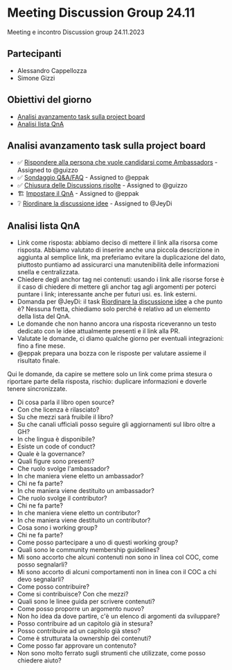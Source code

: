 # Meeting Discussion Group 24.11

Meeting e incontro Discussion group 24.11.2023

## Partecipanti

- Alessandro Cappellozza
- Simone Gizzi

## Obiettivi del giorno

- [Analisi avanzamento task sulla project board](#analisi-avanzamento-task-sulla-project-board)
- [Analisi lista QnA](#analisi-lista-qna)

## Analisi avanzamento task sulla project board

- ✅ [Rispondere alla persona che vuole candidarsi come Ambassadors](https://github.com/orgs/Il-Libro-Open-Source/projects/1/views/1?pane=issue&itemId=42916702) - Assigned to @guizzo
- ✅ [Sondaggio Q&A/FAQ](https://github.com/orgs/Il-Libro-Open-Source/projects/1/views/1?pane=issue&itemId=42916568) - Assigned to @eppak
- ✅ [Chiusura delle Discussions risolte](https://github.com/orgs/Il-Libro-Open-Source/projects/1/views/1?pane=issue&itemId=42916898) - Assigned to @guizzo
- 🏗️ [Impostare il QnA](https://github.com/orgs/Il-Libro-Open-Source/projects/1/views/1?pane=issue&itemId=42915761&pane=issue&itemId=42915761) - Assigned to @eppak
- ❔ [Riordinare la discussione idee](https://github.com/orgs/Il-Libro-Open-Source/projects/1/views/1?pane=issue&itemId=42915761&pane=issue&itemId=42917382) - Assigned to @JeyDi

## Analisi lista QnA

- Link come risposta: abbiamo deciso di mettere il link alla risorsa come risposta. Abbiamo valutato di inserire anche una piccola descrizione in aggiunta al semplice link, ma preferiamo evitare la duplicazione del dato, piuttosto puntiamo ad assicurarci una manutenibilità delle informazioni snella e centralizzata.
- Chiedere degli anchor tag nei contenuti: usando i link alle risorse forse è il caso di chiedere di mettere gli anchor tag agli argomenti per poterci puntare i link; interessante anche per futuri usi. es. link esterni.
- Domanda per @JeyDi: il task [Riordinare la discussione idee](https://github.com/orgs/Il-Libro-Open-Source/projects/1/views/1?pane=issue&itemId=42915761&pane=issue&itemId=42917382) a che punto è? Nessuna fretta, chiediamo solo perché è relativo ad un elemento della lista del QnA.
- Le domande che non hanno ancora una risposta riceveranno un testo dedicato con le idee attualmente presenti e il link alla PR.
- Valutate le domande, ci diamo qualche giorno per eventuali integrazioni: fino a fine mese.
- @eppak prepara una bozza con le risposte per valutare assieme il risultato finale.

Qui le domande, da capire se mettere solo un link come prima stesura o riportare parte della risposta, rischio: duplicare informazioni e doverle tenere sincronizzate.

- Di cosa parla il libro open source?
- Con che licenza è rilasciato?
- Su che mezzi sarà fruibile il libro?
- Su che canali ufficiali posso seguire gli aggiornamenti sul libro oltre a GH?
- In che lingua è disponibile?
- Esiste un code of conduct?
- Quale è la governance?
- Quali figure sono presenti?
- Che ruolo svolge l'ambassador?
- In che maniera viene eletto un ambassador?
- Chi ne fa parte?
- In che maniera viene destituito un ambassador?
- Che ruolo svolge il contributor?
- Chi ne fa parte?
- In che maniera viene eletto un contributor?
- In che maniera viene destituito un contributor?
- Cosa sono i working group?
- Chi ne fa parte?
- Come posso partecipare a uno di questi working group?
- Quali sono le community membership guidelines?
- Mi sono accorto che alcuni contenuti non sono in linea col COC, come posso segnalarli?
- Mi sono accorto di alcuni comportamenti non in linea con il COC a chi devo segnalarli?
- Come posso contribuire?
- Come si contribuisce? Con che mezzi?
- Quali sono le linee guida per scrivere contenuti?
- Come posso proporre un argomento nuovo?
- Non ho idea da dove partire, c'è un elenco di argomenti da sviluppare?
- Posso contribuire ad un capitolo già in stesura?
- Posso contribuire ad un capitolo già steso?
- Come è strutturata la ownership dei contenuti?
- Come posso far approvare un contenuto?
- Non sono molto ferrato sugli strumenti che utilizzate, come posso chiedere aiuto?